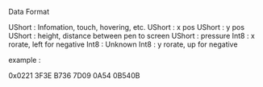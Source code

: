 Data Format

UShort      :       Infomation, touch, hovering, etc.
UShort      :       x pos
UShort      :       y pos
UShort      :       height, distance between pen to screen
UShort      :       pressure
Int8        :       x rorate, left for negative
Int8        :       Unknown
Int8        :       y rorate, up for negative


example :

0x0221 3F3E B736 7D09 0A54 0B540B
